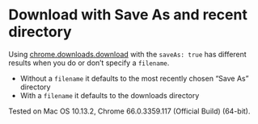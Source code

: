 
Download with Save As and recent directory
==========================================

Using [chrome.downloads.download](https://developer.chrome.com/extensions/downloads#method-download) with the `saveAs: true` has different results when you do or don’t specify a `filename`.

*   Without a `filename` it defaults to the most recently chosen “Save As” directory
*   With a `filename` it defaults to the downloads directory

Tested on Mac OS 10.13.2, Chrome 66.0.3359.117 (Official Build) (64-bit).
